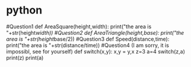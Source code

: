 # python
#Question1
def AreaSquare(height,width):
    print("the area is "+str(height*width))
#Question2
def AreaTriangle(height,base):
    print("the area is "+str(height*base/2))
#Question3
def Speed(distance,time):
    print("the area is "+str(distance/time))
#Question4 (I am sorry, it is impossibl, see for yourself)
def switch(x,y):
    x,y = y,x
z=3
a=4
switch(z,a)
print(z)
print(a)

